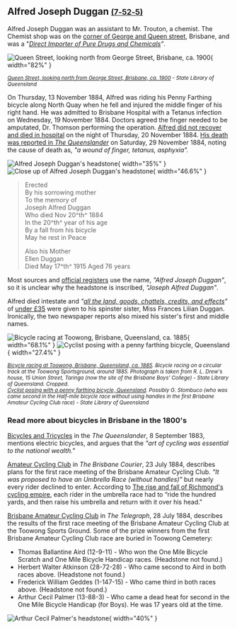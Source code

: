 ## Alfred Joseph Duggan <small>[(7‑52‑5)](https://brisbane.discovereverafter.com/profile/31676525 "Go to Memorial Information" )</small>

Alfred Joseph Duggan was an assistant to Mr. Trouton, a chemist. The Chemist shop was on the [corner of George and Queen street](https://trove.nla.gov.au/newspaper/article/173512329?searchTerm=Trouton%20chemist), Brisbane, and was a "*[Direct Importer of Pure Drugs and Chemicals](https://trove.nla.gov.au/newspaper/article/3618576?searchTerm=Trouton%20chemist)"*. 

![Queen Street, looking north from George Street, Brisbane, ca. 1900](../assets/queen-and-george-street-ca1900.jpg){ width="82%" } 

*<small>[Queen Street, looking north from George Street, Brisbane, ca. 1900](http://onesearch.slq.qld.gov.au/permalink/f/1upgmng/slq_alma21220189140002061) - State Library of Queensland</small>*


On Thursday, 13 November 1884, Alfred was riding his Penny Farthing bicycle along North Quay when he fell and injured the middle finger of his right hand. He was admitted to Brisbane Hospital with a Tetanus infection on Wednesday, 19 November 1884. Doctors agreed the finger needed to be amputated, Dr. Thomson performing the operation. [Alfred did not recover and died in hospital](https://trove.nla.gov.au/newspaper/article/184996065) on the night of Thursday, 20 November 1884. [His death was reported in *The Queenslander*](https://trove.nla.gov.au/newspaper/article/23976600?searchTerm=%22Joseph%20Duggan%22) on Saturday, 29 November 1884, noting the cause of death as, *"a wound of finger, tetanus, asphyxia".*

![Alfred Joseph Duggan's headstone](../assets/alfred-joseph-duggan-headstone.jpg){ width="35%" }  ![Close up of Alfred Joseph Duggan's headstone](../assets/alfred-joseph-duggan-headstone-close-up.jpg){ width="46.6%" }

>Erected <br>
>By his sorrowing mother <br>
>To the memory of <br>
>Joseph Alfred Duggan <br>
>Who died Nov 20^th^ 1884 <br>
>In the 20^th^ year of his age <br>
>By a fall from his bicycle <br>
>May he rest in Peace <br>
> 
>Also his Mother <br>
>Ellen Duggan <br>
>Died May 17^th^ 1915 Aged 76 years <br>

Most sources and [official registers](https://www.familyhistory.bdm.qld.gov.au/details/32a9b6ceb3fa5a50b7a1c420e0a8b46d2db76fe730237c24fbff422d96463e82) use the name, *"Alfred Joseph Duggan"*, so it is unclear why the headstone is inscribed, *"Joseph Alfred Duggan"*. 

<!--
The headstone also states Alfred was, *"In the 20^th^ year of his age"* however *[The Queenslander](https://trove.nla.gov.au/newspaper/article/23976600?searchTerm=%22Joseph%20Duggan%22)* reported he was 19 years old. Perhaps he had his birthday after the accident.
-->

Alfred died intestate and *"[all the land, goods, chattels, credits, and effects](https://trove.nla.gov.au/newspaper/article/3438912?searchTerm=%22Alfred%20Duggan%22)"* of [under £35](https://trove.nla.gov.au/newspaper/article/19797033?searchTerm=%22Alfred%20Duggan%22) were given to his spinster sister, Miss Frances Lilian Duggan. Ironically, the two newspaper reports also mixed his sister's first and middle names.

![Bicycle racing at Toowong, Brisbane, Queensland, ca. 1885](../assets/penny-farthing-race-toowong-sml.jpg){ width="68.1%" }  ![Cyclist posing with a penny farthing bicycle, Queensland](../assets/g-stombuco-and-penny-farthing.jpg){ width="27.4%" } 

*<small>[Bicycle racing at Toowong, Brisbane, Queensland, ca. 1885](http://onesearch.slq.qld.gov.au/permalink/f/1upgmng/slq_alma21220537210002061). Bicycle racing on a circular track at the Toowong Sportsground, around 1885. Photograph is taken from R. L. Drew's house, 15 Union Street, Taringa (now the site of the Brisbane Boys' College) - State Library of Queensland. Cropped. </small>* <br>
*<small>[Cyclist posing with a penny farthing bicycle, Queensland](http://onesearch.slq.qld.gov.au/permalink/f/1upgmng/slq_alma21218490680002061). Possibly G. Stombuco (who was came second in the Half-mile bicycle race without using
handles in the first Brisbane Amateur Cycling Club race) - State Library of Queensland</small>*

### Read more about bicycles in Brisbane in the 1800's

[Bicycles and Tricycles](https://trove.nla.gov.au/newspaper/article/19793260/2247447) in the *The Queenslander*, 8 September 1883, mentions electric bicycles, and argues that the *"art of cycling was essential to the national wealth."*

[Amateur Cycling Club](https://trove.nla.gov.au/newspaper/article/3432330?searchTerm=Amateur%20Cycling%20Club) in *The Brisbane Courier*, 23 July 1884, describes plans for the first race meeting of the Brisbane Amateur Cycling Club. *"It was proposed to have an Umbrella Race (without handles)"* but nearly every rider declined to enter. According to [The rise and fall of Richmond's cycling empire](https://richmond.com/the-rise-and-fall-of-richmonds-cycling-empire/article_90558ca2-2663-56a2-8e7f-4d854e58fab7.html), each rider in the umbrella race had to “ride the hundred yards, and then raise his umbrella and return with it over his head."

[Brisbane Amateur Cycling Club](https://trove.nla.gov.au/newspaper/article/174680451?searchTerm=Amateur%20Cycling%20Club) in *The Telegraph*, 28 July 1884, describes the results of the first race meeting of the Brisbane Amateur Cycling Club at the Toowong Sports Ground. Some of the prize winners from  the first Brisbane Amateur Cycling Club race are buried in Toowong Cemetery:

- Thomas Ballantine Aird (12-9-11) - Who won the One Mile Bicycle Scratch and One Mile Bicycle Handicap races. (Headstone not found.)
- Herbert Walter Atkinson (28-72-28) - Who came second to Aird in both races above. (Headstone not found.)
- Frederick William Geddes (1-147-15) - Who came third in both races above. (Headstone not found.)
- Arthur Cecil Palmer (13-88-3) - Who came a dead heat for second in the One Mile Bicycle Handicap (for Boys). He was 17 years old at the time. 

![Arthur Cecil Palmer's headstone](../assets/arthur-cecil-palmer-headstone.jpg){ width="40%" }  
